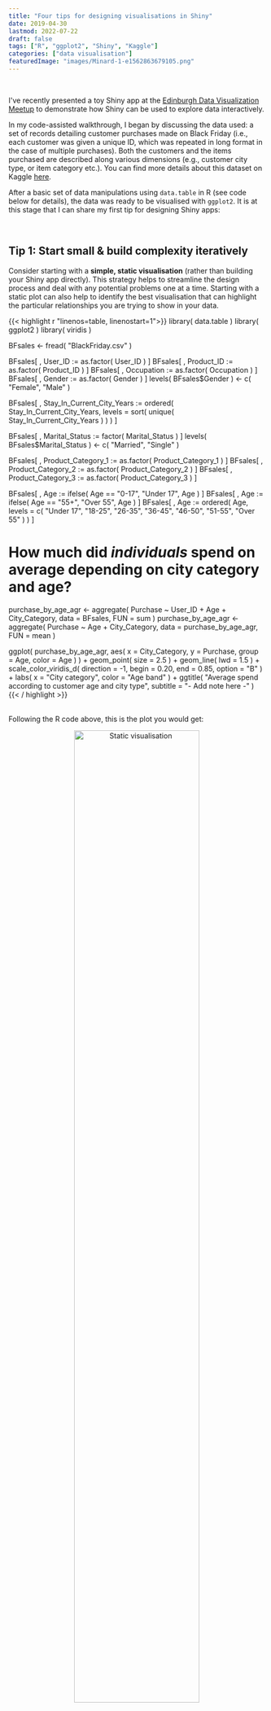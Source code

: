 ```yaml
---
title: "Four tips for designing visualisations in Shiny"
date: 2019-04-30
lastmod: 2022-07-22
draft: false
tags: ["R", "ggplot2", "Shiny", "Kaggle"]
categories: ["data visualisation"]
featuredImage: "images/Minard-1-e1562863679105.png"
---
```


<br/>


I've recently presented a toy Shiny app at the [Edinburgh Data Visualization Meetup](https://www.meetup.com/meetup-group-vBHbCmgh/events/259694171/) to demonstrate how Shiny can be used to explore data interactively.

In my code-assisted walkthrough, I began by discussing the data used: a set of records detailing customer purchases made on Black Friday (i.e., each customer was given a unique ID, which was repeated in long format in the case of multiple purchases). Both the customers and the items purchased are described along various dimensions (e.g., customer city type, or item category etc.). You can find more details about this dataset on Kaggle [here](https://www.kaggle.com/mehdidag/black-friday).
 
After a basic set of data manipulations using `data.table` in R (see code below for details), the data was ready to be visualised with `ggplot2`. It is at this stage that I can share my first tip for designing Shiny apps:


<br/>

## Tip 1: Start small & build complexity iteratively

Consider starting with a **simple, static visualisation** (rather than building your Shiny app directly). This strategy helps to streamline the design process and deal with any potential problems one at a time. Starting with a static plot can also help to identify the best visualisation that can highlight the particular relationships you are trying to show in your data.


{{< highlight r "linenos=table, linenostart=1">}}
library( data.table )
library( ggplot2 )
library( viridis )

BFsales <- fread( "BlackFriday.csv" )

BFsales[ , User_ID := as.factor( User_ID ) ]
BFsales[ , Product_ID := as.factor( Product_ID ) ]
BFsales[ , Occupation := as.factor( Occupation ) ]
BFsales[ , Gender := as.factor( Gender ) ]
levels( BFsales$Gender ) <- c( "Female", "Male" )

BFsales[ , Stay_In_Current_City_Years := ordered( Stay_In_Current_City_Years, levels = sort( unique( Stay_In_Current_City_Years ) ) ) ]

BFsales[ , Marital_Status := factor( Marital_Status ) ]
levels( BFsales$Marital_Status ) <- c( "Married", "Single" )

BFsales[ , Product_Category_1 := as.factor( Product_Category_1 ) ]
BFsales[ , Product_Category_2 := as.factor( Product_Category_2 ) ]
BFsales[ , Product_Category_3 := as.factor( Product_Category_3 ) ]

BFsales[ , Age := ifelse( Age == "0-17", "Under 17", Age ) ]
BFsales[ , Age := ifelse( Age == "55+", "Over 55", Age ) ]
BFsales[ , Age := ordered( Age, levels = c( "Under 17", "18-25", "26-35",  "36-45", "46-50", "51-55", "Over 55" ) ) ]


# How much did *individuals* spend on average depending on city category and age?
purchase_by_age_agr <- aggregate( Purchase ~ User_ID + Age + City_Category, data = BFsales, FUN = sum )
purchase_by_age_agr <- aggregate( Purchase ~ Age + City_Category, data = purchase_by_age_agr, FUN = mean )

ggplot( purchase_by_age_agr, 
        aes( x = City_Category, y = Purchase, group = Age, color = Age ) ) + 
  geom_point( size = 2.5 ) +
  geom_line( lwd = 1.5 ) +
  scale_color_viridis_d( direction = -1, begin = 0.20, end = 0.85, option = "B" ) +
  labs( x = "City category",
        color = "Age band" ) +
  ggtitle( "Average spend according to customer age and city type",
           subtitle = "- Add note here -" )
{{< / highlight >}}

<br>
Following the R code above, this is the plot you would get: 

<p style="text-align:center;"><img src='images/StaticVisualisation.png' alt='Static visualisation' width="70%"/></p>

After creating this static prototype, we can now start thinking about how to generalise it and integrate elements of interactivity (input menus) via Shiny. This would help us to investigate questions such as whether the product category affects the relationship shown, or whether customers' marital status, gender, or occupation have any influence as well? Tackling questions such as these with Shiny is a more powerful and elegant option, relative to generating large numbers of individual plots for each such scenario. 

So, how can we move to Shiny from here? I won't go into the details here (which I have done instead at the [meetup](https://www.meetup.com/meetup-group-vBHbCmgh/events/259694171/)), since several great tutorials are already available - notably [Dean Attali's](https://deanattali.com/blog/building-shiny-apps-tutorial/). You can also check out other important resources / documentation pages, e.g., the RStudio tutorials [here](http://rstudio.github.io/shiny/tutorial/) and [here](https://shiny.rstudio.com/articles). You can also have a look at the Shiny [app gallery](https://shiny.rstudio.com/gallery/) to get inspiration and choose a format that suits your needs.
 

However I will add several more tips that I have found very useful while developing Shiny apps - these range from usability issues, to efficiency and correct structure. As I've mentioned before, it can be really helpful to focus on these separately, once you've already determined what your outputs should in principle look like (when creating the static version of the plot):

<br/>

## Tip 2: Decide whether to prioritise particular subsets of data using filters with default settings

Think about the initial state of the app: should the view contain full data? If so, make sure the default options for the inputs cover *all* the options that exist in your data (e.g., a menu for selecting age group should have all checkboxes ticked by default, but users can later opt for looking at a single catergory if they so wish). 

However, it is very important to note what happens when missing values exist: these would get filtered out automatically by input menus with specific options, but is this something you want handled in this way? Perhaps the cases excluded in this way might present interest along other dimensions where they might instead present complete data.

<br/>

## Tip 3: Decide which objects (if any) should be shared across sessions

How should the app handle multiple connected sessions? It might be a good idea to have larger data objects / constants visible across all connected sessions for efficiency. It is worth thinking about this in more detail and setting up your app according to [**Scoping**](http://rstudio.github.io/shiny/tutorial/#scoping) guidance.

<br/>

## Tip 4: Beware of object dependencies

Make sure you are setting up the correct dependencies between reactive layers in your Shiny app: to make full use of Shiny's clever reactive system, you need to pay special attention to setting up the correct links between objects. A great post on [**Execution scheduling**](https://shiny.rstudio.com/articles/execution-scheduling.html) will go a long way towards clarifying this.


If you are curious about Black Friday sales, you can see the Shiny app in action below:

<iframe id="example1" src="https://thedatalab.shinyapps.io/BlackFridayShinyApp/" style="border: 0px solid black; width: 100%; height: 800px" frameborder="no"></iframe>



The code controlling the app's behaviour can be found on GitHub [here](https://github.com/TheDataLabScotland/BlackFridayShinyApp/blob/master/app.R), whereas the deployed version is [here](https://thedatalab.shinyapps.io/BlackFridayShinyApp/).

<br/>





## Further practice

If you like, feel free to build on my [example](https://github.com/TheDataLabScotland/BlackFridayShinyApp/blob/master/app.R) further. I've left out various menus that could still be included. So as practice, you could:

* Tweak the UI to include suitable inputs for:
    * Occupation
    * Marital status
    * Product category 2 or 3 (careful about handling missing data here) 
* Update the server function to use these newly-added inputs



